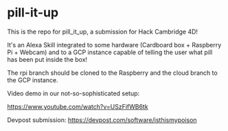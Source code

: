 # pill-it-up
This is the repo for pill_it_up, a submission for Hack Cambridge 4D!

It's an Alexa Skill integrated to some hardware (Cardboard box + Raspberry Pi + Webcam) and to a GCP instance capable of telling the user what pill has been put inside the box!

The rpi branch should be cloned to the Raspberry and the cloud branch to the GCP instance.

Video demo in our not-so-sophisticated setup:

https://www.youtube.com/watch?v=USzFifWB6tk

Devpost submission:
https://devpost.com/software/isthismypoison
